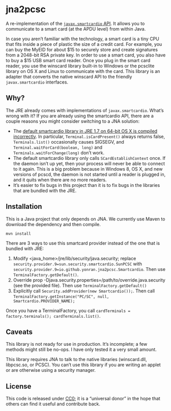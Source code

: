 jna2pcsc
===
A re-implementation of the [`javax.smartcardio` API](http://docs.oracle.com/javase/7/docs/jre/api/security/smartcardio/spec/). It allows you to communicate to a smart card (at the APDU level) from within Java.

In case you aren’t familiar with the technology, a smart card is a tiny CPU that fits inside a piece of plastic the size of a credit card. For example, you can buy the MyEID for about $15 to securely store and create signatures from a 2048-bit RSA private key. In order to use a smart card, you also have to buy a $15 USB smart card reader. Once you plug in the smart card reader, you use the winscard library built-in to Windows or the pcsclite library on OS X and Linux to communicate with the card. This library is an adapter that converts the native winscard API to the friendly `javax.smartcardio` interfaces.

Why?
---
The JRE already comes with implementations of `javax.smartcardio`. What’s wrong with it? If you are already using the smartcardio API, there are a couple reasons you might consider switching to a JNA solution:

* The [default smartcardio library in JRE 1.7 on 64-bit OS X is compiled incorrectly](http://mail.openjdk.java.net/pipermail/security-dev/2013-March/006913.html). In particular, `Terminal.isCardPresent()` always returns false, `Terminals.list()` occasionally causes SIGSEGV, and `Terminal.waitForCard(boolean, long)` and `Terminals.waitForChange(long)` don’t work.
* The default smartcardio library only calls `SCardEstablishContext` once. If the daemon isn’t up yet, then your process will never be able to connect to it again. This is a big problem because in Windows 8, OS X, and new versions of pcscd, the daemon is not started until a reader is plugged in, and it quits when there are no more readers.
* It’s easier to fix bugs in this project than it is to fix bugs in the libraries that are bundled with the JRE.

Installation
---
This is a Java project that only depends on JNA. We currently use Maven to download the dependency and then compile.

    mvn install

There are 3 ways to use this smartcard provider instead of the one that is bundled with JRE:

1. Modify &lt;java_home&gt;/jre/lib/security/java.security; replace `security.provider.9=sun.security.smartcardio.SunPCSC` with `security.provider.9=io.github.yonran.jna2pcsc.Smartcardio`. Then use `TerminalFactory.getDefault()`.
2. Override prop -Djava.security.properties=/path/to/override.java.security (see the provided file). Then use `TerminalFactory.getDefault()`
3. Explicitly call `Security.addProvider(new Smartcardio());`. Then call `TerminalFactory.getInstance("PC/SC", null, Smartcardio.PROVIDER_NAME);`

Once you have a TerminalFactory, you call `cardTerminals = factory.terminals(); cardTerminals.list()`.

Caveats
---
This library is not ready for use in production. It’s incomplete; a few methods might still be no-ops. I have only tested it a very small amount.

This library requires JNA to talk to the native libraries (winscard.dll, libpcsc.so, or PCSC). You can’t use this library if you are writing an applet or are otherwise using a security manager.

License
---
This code is released under [CC0](http://creativecommons.org/publicdomain/zero/1.0/legalcode); it is a “universal donor” in the hope that others can find it useful and contribute back.